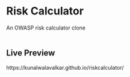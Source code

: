 <h1>Risk Calculator</h1>

An OWASP risk calculator clone
<br>
<br>

<h2>Live Preview</h2>
https://kunalwalavalkar.github.io/riskcalculator/

